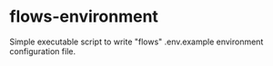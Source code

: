 # flows-environment

Simple executable script to write "flows" .env.example environment configuration file.